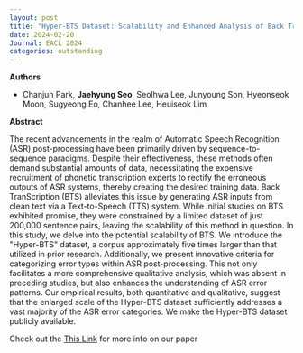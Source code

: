 ```yaml
---
layout: post
title: "Hyper-BTS Dataset: Scalability and Enhanced Analysis of Back TranScription (BTS) for ASR Post-Processing (EACL-findings 2024)"
date: 2024-02-20
Journal: EACL 2024
categories: outstanding
---
```


**Authors**
- Chanjun Park, **Jaehyung Seo**, Seolhwa Lee, Junyoung Son, Hyeonseok Moon, Sugyeong Eo, Chanhee Lee, Heuiseok Lim

**Abstract**

The recent advancements in the realm of Automatic Speech Recognition (ASR) post-processing have been primarily driven by sequence-to-sequence paradigms. Despite their effectiveness, these methods often demand substantial amounts of data, necessitating the expensive recruitment of phonetic transcription experts to rectify the erroneous outputs of ASR systems, thereby creating the desired training data. Back TranScription (BTS) alleviates this issue by generating ASR inputs from clean text via a Text-to-Speech (TTS) system. While initial studies on BTS exhibited promise, they were constrained by a limited dataset of just 200,000 sentence pairs, leaving the scalability of this method in question. In this study, we delve into the potential scalability of BTS. We introduce the "Hyper-BTS" dataset, a corpus approximately five times larger than that utilized in prior research. Additionally, we present innovative criteria for categorizing error types within ASR post-processing. This not only facilitates a more comprehensive qualitative analysis, which was absent in preceding studies, but also enhances the understanding of ASR error patterns. Our empirical results, both quantitative and qualitative, suggest that the enlarged scale of the Hyper-BTS dataset sufficiently addresses a vast majority of the ASR error categories. We make the Hyper-BTS dataset publicly available.

Check out the [This Link][DOI] for more info on our paper

[DOI]: TBD


